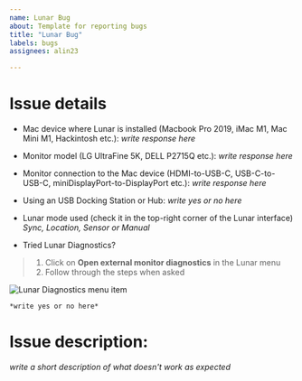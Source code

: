 ```yaml
---
name: Lunar Bug
about: Template for reporting bugs
title: "Lunar Bug"
labels: bugs
assignees: alin23

---
```


# Issue details
- Mac device where Lunar is installed (Macbook Pro 2019, iMac M1, Mac Mini M1, Hackintosh etc.):
    *write response here*

- Monitor model (LG UltraFine 5K, DELL P2715Q etc.):
    *write response here*

- Monitor connection to the Mac device (HDMI-to-USB-C, USB-C-to-USB-C, miniDisplayPort-to-DisplayPort etc.):
    *write response here*

- Using an USB Docking Station or Hub:
    *write yes or no here*

- Lunar mode used (check it in the top-right corner of the Lunar interface)
    *Sync, Location, Sensor or Manual*

- Tried Lunar Diagnostics?
> 1. Click on **Open external monitor diagnostics** in the Lunar menu
> 2. Follow through the steps when asked

![Lunar Diagnostics menu item](https://files.lunar.fyi/diagnostics-menu-item.png)

    *write yes or no here*


# Issue description:
*write a short description of what doesn't work as expected*
